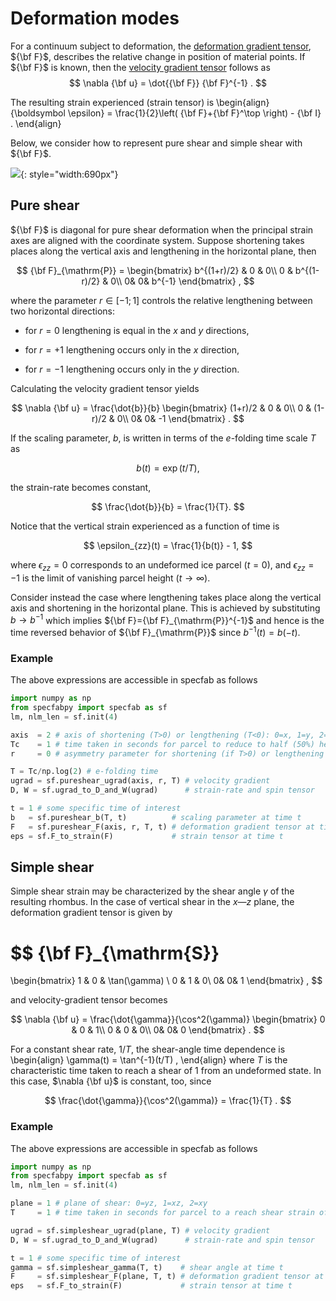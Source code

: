 # Deformation modes

For a continuum subject to deformation, the [deformation gradient tensor](https://www.continuummechanics.org/deformationgradient.html), ${\bf F}$, describes the relative change in position of material points.
If ${\bf F}$ is known, then the [velocity gradient tensor](https://www.continuummechanics.org/velocitygradient.html) follows as
$$
\nabla {\bf u} = \dot{{\bf F}} {\bf F}^{-1}
.
$$

The resulting strain experienced (strain tensor) is
\begin{align}
{\boldsymbol \epsilon} = \frac{1}{2}\left( {\bf F}+{\bf F}^\top \right) - {\bf I}
.
\end{align}

Below, we consider how to represent pure shear and simple shear with ${\bf F}$.

![](https://raw.githubusercontent.com/nicholasmr/specfab/main/images/deformation-modes/deformation-modes-2.png#center){: style="width:690px"}

## Pure shear

${\bf F}$ is diagonal for pure shear deformation when the principal strain axes are aligned with the coordinate system. 
Suppose shortening takes places along the vertical axis and lengthening in the horizontal plane, then 

$$
{\bf F}_{\mathrm{P}} = 
\begin{bmatrix}
b^{(1+r)/2} & 0 & 0\\
0 & b^{(1-r)/2} & 0\\
0& 0& b^{-1}
\end{bmatrix}
,
$$

where the parameter $r\in[-1;1]$ controls the relative lengthening between two horizontal directions: 

* for $r=0$ lengthening is equal in the $x$ and $y$ directions,

* for $r=+1$ lengthening occurs only in the $x$ direction,

* for $r=-1$ lengthening occurs only in the $y$ direction.

Calculating the velocity gradient tensor yields

$$
\nabla {\bf u} = 
\frac{\dot{b}}{b}
\begin{bmatrix}
(1+r)/2 & 0 & 0\\
0 & (1-r)/2 & 0\\
0& 0& -1
\end{bmatrix}
.
$$

If the scaling parameter, $b$, is written in terms of the $e$-folding time scale $T$ as 

$$
b(t) = \exp(t/T)
,
$$

the strain-rate becomes constant,

$$
\frac{\dot{b}}{b} = \frac{1}{T}. 
$$

Notice that the vertical strain experienced as a function of time is 

$$
\epsilon_{zz}(t) = \frac{1}{b(t)} - 1,
$$

where $\epsilon_{zz} = 0$ corresponds to an undeformed ice parcel ($t=0$), 
and $\epsilon_{zz} = -1$ is the limit of vanishing parcel height ($t\rightarrow\infty$). 

Consider instead the case where lengthening takes place along the vertical axis and shortening in the horizontal plane. 
This is achieved by substituting $b\rightarrow b^{-1}$ which implies ${\bf F}={\bf F}_{\mathrm{P}}^{-1}$ and hence is the time reversed behavior of ${\bf F}_{\mathrm{P}}$ since $b^{-1}(t)=b(-t)$.

### Example 

The above expressions are accessible in specfab as follows

```python
import numpy as np
from specfabpy import specfab as sf
lm, nlm_len = sf.init(4) 

axis  = 2 # axis of shortening (T>0) or lengthening (T<0): 0=x, 1=y, 2=z
Tc    = 1 # time taken in seconds for parcel to reduce to half (50%) height if T>0, or abs(time) taken for parcel to double in height (200%) if T<0.
r     = 0 # asymmetry parameter for shortening (if T>0) or lengthening (if T<0)

T = Tc/np.log(2) # e-folding time
ugrad = sf.pureshear_ugrad(axis, r, T) # velocity gradient
D, W = sf.ugrad_to_D_and_W(ugrad)      # strain-rate and spin tensor

t = 1 # some specific time of interest
b   = sf.pureshear_b(T, t)          # scaling parameter at time t
F   = sf.pureshear_F(axis, r, T, t) # deformation gradient tensor at time t
eps = sf.F_to_strain(F)             # strain tensor at time t
```

## Simple shear

Simple shear strain may be characterized by the shear angle $\gamma$ of the resulting rhombus.
In the case of vertical shear in the $x$&mdash;$z$ plane, the deformation gradient tensor is given by

$$
{\bf F}_{\mathrm{S}}
=
\begin{bmatrix}
1 & 0 & \tan(\gamma) \\
0 & 1 & 0\\
0& 0& 1
\end{bmatrix}
,
$$

and velocity-gradient tensor becomes

$$
\nabla {\bf u} = 
\frac{\dot{\gamma}}{\cos^2(\gamma)}
\begin{bmatrix}
0 & 0 & 1\\
0 & 0 & 0\\
0& 0& 0
\end{bmatrix}
.
$$

For a constant shear rate, $1/T$, the shear-angle time dependence is
\begin{align}
\gamma(t) = \tan^{-1}(t/T)
,
\end{align}
where $T$ is the characteristic time taken to reach a shear of 1 from an undeformed state.
In this case, $\nabla {\bf u}$ is constant, too, since 

$$
\frac{\dot{\gamma}}{\cos^2(\gamma)} = \frac{1}{T}
.
$$

### Example 

The above expressions are accessible in specfab as follows

```python
import numpy as np
from specfabpy import specfab as sf
lm, nlm_len = sf.init(4) 

plane = 1 # plane of shear: 0=yz, 1=xz, 2=xy
T     = 1 # time taken in seconds for parcel to a reach shear strain of 1 (45 deg shear angle)

ugrad = sf.simpleshear_ugrad(plane, T) # velocity gradient
D, W = sf.ugrad_to_D_and_W(ugrad)      # strain-rate and spin tensor

t = 1 # some specific time of interest
gamma = sf.simpleshear_gamma(T, t)    # shear angle at time t
F     = sf.simpleshear_F(plane, T, t) # deformation gradient tensor at time t
eps   = sf.F_to_strain(F)             # strain tensor at time t
```

